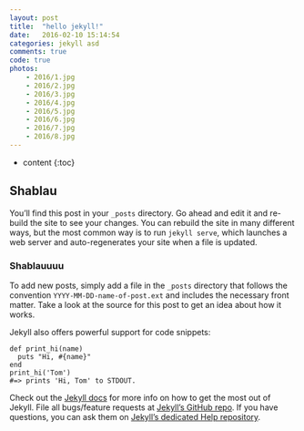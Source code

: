 ```yaml
---
layout: post
title:  "hello jekyll!"
date:   2016-02-10 15:14:54
categories: jekyll asd
comments: true
code: true
photos:
    - 2016/1.jpg
    - 2016/2.jpg
    - 2016/3.jpg
    - 2016/4.jpg
    - 2016/5.jpg
    - 2016/6.jpg
    - 2016/7.jpg
    - 2016/8.jpg
---
```


* content
{:toc}

## Shablau

You’ll find this post in your `_posts` directory. Go ahead and edit it and re-build the site to see your changes. You can rebuild the site in many different ways, but the most common way is to run `jekyll serve`, which launches a web server and auto-regenerates your site when a file is updated.

### Shablauuuu

To add new posts, simply add a file in the `_posts` directory that follows the convention `YYYY-MM-DD-name-of-post.ext` and includes the necessary front matter. Take a look at the source for this post to get an idea about how it works.

Jekyll also offers powerful support for code snippets:

	def print_hi(name)
	  puts "Hi, #{name}"
	end
	print_hi('Tom')
	#=> prints 'Hi, Tom' to STDOUT.


Check out the [Jekyll docs][jekyll] for more info on how to get the most out of Jekyll. File all bugs/feature requests at [Jekyll’s GitHub repo][jekyll-gh]. If you have questions, you can ask them on [Jekyll’s dedicated Help repository][jekyll-help].


[jekyll]:      http://jekyllrb.com
[jekyll-gh]:   https://github.com/jekyll/jekyll
[jekyll-help]: https://github.com/jekyll/jekyll-help
